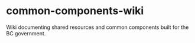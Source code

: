 # common-components-wiki
Wiki documenting shared resources and common components built for the BC government.

